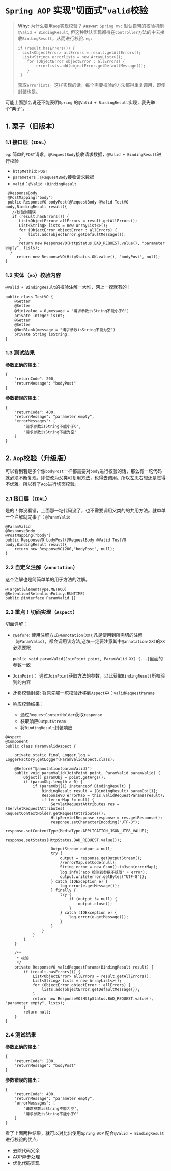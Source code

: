 # `Spring AOP` 实现"切面式"`valid`校验



>  **Why:**
>  为什么要用`aop`实现校验？
>  **`Answer`:**
>  `Spring mvc` 默认自带的校验机制`@Valid + BindingResult`,
>  但这种默认实现都得在`Controller`方法的中去接收`BindingResult`，从而进行校验.
>  `eg:`
>
> ```
> if (result.hasErrors()) {
>   List<ObjectError> allErrors = result.getAllErrors();
>   List<String> errorlists = new ArrayList<>();
>     for (ObjectError objectError : allErrors) {
>         errorlists.add(objectError.getDefaultMessage());
>     }
>  }
> ```
>
> 获取`errorlists`。这样实现的话，每个需要校验的方法都得重复调用，即使封装也是。



可能上面那么说还不能表明`Spring` 的`@Valid + BindingResult`实现，我先举个“栗子”。

## 1. 栗子（旧版本）

### 1.1 接口层（`IDAL`）

`eg`: 简单的`POST`请求，`@RequestBody`接收请求数据，`@Valid + BindingResult`进行校验

- `httpMethid`: `POST`
- `parameters`：`@RequestBody`接收请求数据
- `valid`：`@Valid +BindingResult`

```
 @ResponseBody
 @PostMapping("body")
 public ResponseVO bodyPost(@RequestBody @Valid TestVO body,BindingResult result){
   //校验到错误
   if (result.hasErrors()) {
      List<ObjectError> allErrors = result.getAllErrors();
      List<String> lists = new ArrayList<>();
      for (ObjectError objectError : allErrors) {
          lists.add(objectError.getDefaultMessage());
      }
      return new ResponseVO(HttpStatus.BAD_REQUEST.value(), "parameter empty", lists);
  }
     return new ResponseVO(HttpStatus.OK.value(), "bodyPost", null);
}
```



### 1.2 实体（`vo`）校验内容

`@Valid + BindingResult`的校验注解一大堆，网上一摸就有的！

```
public class TestVO {
    @Getter
    @Setter
    @Min(value = 0,message = "请求参数isString不能小于0")
    private Integer isInt;
    @Getter
    @Setter
    @NotBlank(message = "请求参数isString不能为空")
    private String isString;
}
```



### 1.3 测试结果



**参数正确的输出：**

```
{
    "returnCode": 200,
    "returnMessage": "bodyPost"
}
```

**参数错误的输出：**

```
{
    "returnCode": 400,
    "returnMessage": "parameter empty",
    "errorMessages": [
        "请求参数isString不能小于0",
        "请求参数isString不能为空"
    ]
}
```



## 2. `Aop`校验（升级版）

​	可以看到若是多个像`bodyPost`一样都需要对`body`进行校验的话，那么有一坨代码就必须不断复现，即使改为父类可复用方法，也得去调用。所以左思右想还是觉得不优雅。所以有了`Aop`进行切面校验。



### 2.1 接口层（`IDAL`）

是的！你没看错，上面那一坨代码没了，也不需要调用父类的的共用方法。就单单一个注解就完事了：`@ParamValid`

```
@ParamValid
@ResponseBody
@PostMapping("body")
public ResponseVO bodyPost(@RequestBody @Valid TestVO body,BindingResult result){
    return new ResponseVO(200,"bodyPost", null);
}
```



### 2.2 自定义注解（`annotation`）

这个注解也是简简单单的用于方法的注解。

```
@Target(ElementType.METHOD)
@Retention(RetentionPolicy.RUNTIME)
public @interface ParamValid {}
```



### 2.3 重点！切面实现（`Aspect`）

切面详解：

- `@Before`: 使用注解方式`@annotation(XX)`,凡是使用到所需切的注解（`@ParamValid`），都会调用该方法,这块一定要注意其中`@annotation(XX)`的`XX`必须要跟

  `public void paramValid(JoinPoint point, ParamValid XX) {...}`里面的参数一致

- `JoinPoint`： 通过`JoinPoint`获取方法的参数，以此获取`BindingResult`所校验到的内容

- 迁移校验封装: 将原先那一坨校验迁移到`Aspect`中：`validRequestParams`

- 响应校验结果： 

  - 通过`RequestContextHolder`获取`response`
  - 获取响应`OutputStream`
  - 将`BindingResult`封装响应

```
@Aspect
@Component
public class ParamValidAspect {

    private static final Logger log = LoggerFactory.getLogger(ParamValidAspect.class);

    @Before("@annotation(paramValid)")
    public void paramValid(JoinPoint point, ParamValid paramValid) {
        Object[] paramObj = point.getArgs();
        if (paramObj.length > 0) {
            if (paramObj[1] instanceof BindingResult) {
                BindingResult result = (BindingResult) paramObj[1];
                ResponseVO errorMap = this.validRequestParams(result);
                if (errorMap != null) {
                    ServletRequestAttributes res = (ServletRequestAttributes) RequestContextHolder.getRequestAttributes();
                    HttpServletResponse response = res.getResponse();
                    response.setCharacterEncoding("UTF-8");
                    response.setContentType(MediaType.APPLICATION_JSON_UTF8_VALUE);
                    response.setStatus(HttpStatus.BAD_REQUEST.value());

                    OutputStream output = null;
                    try {
                        output = response.getOutputStream();
                        //errorMap.setCode(null);
                        String error = new Gson().toJson(errorMap);
                        log.info("aop 检测到参数不规范" + error);
                        output.write(error.getBytes("UTF-8"));
                    } catch (IOException e) {
                        log.error(e.getMessage());
                    } finally {
                        try {
                            if (output != null) {
                                output.close();
                            }
                        } catch (IOException e) {
                            log.error(e.getMessage());
                        }
                    }
                }
            }
        }
    }

    /**
     * 校验
     */
    private ResponseVO validRequestParams(BindingResult result) {
        if (result.hasErrors()) {
            List<ObjectError> allErrors = result.getAllErrors();
            List<String> lists = new ArrayList<>();
            for (ObjectError objectError : allErrors) {
                lists.add(objectError.getDefaultMessage());
            }
            return new ResponseVO(HttpStatus.BAD_REQUEST.value(), "parameter empty", lists);
        }
        return null;
    }
}
```

### 2.4 测试结果

**参数正确的输出：**

```
{
    "returnCode": 200,
    "returnMessage": "bodyPost"
}
```



**参数错误的输出：**

```
{
    "returnCode": 400,
    "returnMessage": "parameter empty",
    "errorMessages": [
        "请求参数isString不能为空",
        "请求参数isString不能小于0"
    ]
}
```



看了上面两种结果，就可以对比出使用`Spring AOP` 配合`@Valid + BindingResult`进行校验的优点:

- 去除代码冗余
- AOP异步处理
- 优化代码实现

